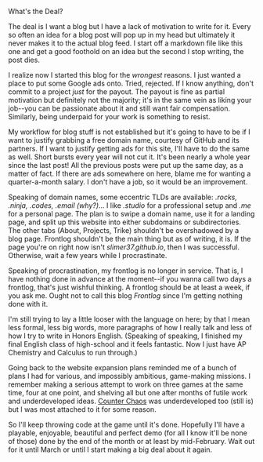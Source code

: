 What's the Deal?

The deal is I want a blog but I have a lack of motivation to write for it. Every so often an idea for a blog post will pop up in my head but ultimately it never makes it to the actual blog feed. I start off a markdown file like this one and get a good foothold on an idea but the second I stop writing, the post dies.

I realize now I started this blog for the *wrongest* reasons. I just wanted a place to put some Google ads onto. Tried, rejected. If I know anything, don't commit to a project *just* for the payout. The payout is fine as partial motivation but definitely not the majority; it's in the same vein as liking your job--you can be passionate about it and still want fair compensation. Similarly, being underpaid for your work is something to resist.

My workflow for blog stuff is not established but it's going to have to be if I want to justify grabbing a free domain name, courtesy of GitHub and its partners. If I want to justify getting ads for this site, I'll have to do the same as well. Short bursts every year will not cut it. It's been nearly a whole year since the last post! All the previous posts were put up the same day, as a matter of fact. If there are ads somewhere on here, blame me for wanting a quarter-a-month salary. I don't have a job, so it would be an improvement.

Speaking of domain names, some eccentric TLDs are available: *.rocks, .ninja, .codes, .email (why?)*... I like *.studio* for a professional setup and *.me* for a personal page. The plan is to swipe a domain name, use it for a landing page, and split up this website into either subdomains or subdirectories. The other tabs (About, Projects, Trike) shouldn't be overshadowed by a blog page. Frontlog shouldn't be the main thing but as of writing, it is. If the page you're on right now isn't *slimer37.github.io*, then I was successful. Otherwise, wait a few years while I procrastinate.

Speaking of procrastination, my frontlog is no longer in service. That is, I have nothing done in advance at the moment--if you wanna call two days a frontlog, that's just wishful thinking. A frontlog should be at least a week, if you ask me. Ought not to call this blog *Frontlog* since I'm getting nothing done with it.

I'm still trying to lay a little looser with the language on here; by that I mean less formal, less big words, more paragraphs of how I really talk and less of how I try to write in Honors English. (Speaking of speaking, I finished my final English class of high-school and it feels fantastic. Now I just have AP Chemistry and Calculus to run through.)

Going back to the website expansion plans reminded me of a bunch of plans I had for various, and impossibly ambitious, game-making missions. I remember making a serious attempt to work on three games at the same time, four at one point, and shelving all but one after months of futile work and underdeveloped ideas. [Counter Chaos][cc] was underdeveloped too (still is) but I was most attached to it for some reason.

So I'll keep throwing code at the game until it's done. Hopefully I'll have a playable, enjoyable, beautiful and perfect demo (for all I know it'll be none of those) done by the end of the month or at least by mid-February. Wait out for it until March or until I start making a big deal about it again.

[cc]: https://store.steampowered.com/app/1835160/Counter_Chaos/